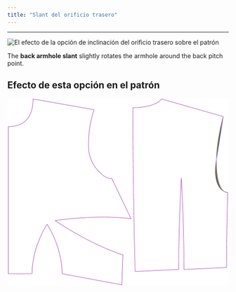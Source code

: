 ```yaml
---
title: "Slant del orificio trasero"
---
```


---

![El efecto de la opción de inclinación del orificio trasero sobre el patrón](sample.png)

The **back armhole slant** slightly rotates the armhole around the back pitch point.

## Efecto de esta opción en el patrón

![Esta imagen muestra el efecto de esta opción superponiendo varias variantes que tienen un valor diferente para esta opción](bella_backarmholeslant_sample.svg "Efecto de esta opción en el patrón")
